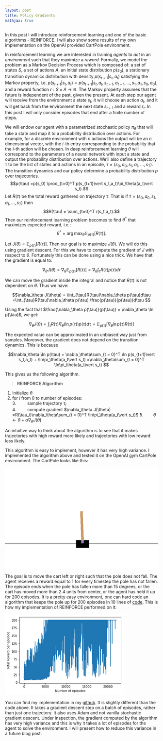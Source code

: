 ```yaml
---
layout: post
title: Policy Gradients
mathjax: true
---
```



In this post I will introduce reinforcement learning and one of the basic algorithms - REINFORCE. I will also show some results of my own implementation on the OpenAI provided CartPole environment. 

In reinforcement learning we are interested in training *agents* to *act* in an *environment* such that they maximize a *reward*. Formally, we model the problem as a Markov Decision Process which is composed of: a set of states $S$, a set of actions $A$, an initial state distribution $p(s_0)$, a stationary transition dynamics distribution with density $p(s_{t+1}\vert s_t,a_t)$ satisfying the Markov property, i.e. $p(s_{t+1}\vert s_t,a_t) = p(s_{t+1}\vert s_t, a_t, s_{t-1}, a_{t-1},...,s_1,a_1,s_0,a_0)$, and a reward function $r:S \times A \rightarrow \mathbb{R}$. The Markov property assumes that the future is independent of the past, given the present. At each step our agent will receive from the environment a state $s_t$, it will choose an action $a_t$, and it will get back from the environment the next state $s_{t+1}$ and a reward $r_t$. In this post I will only consider episodes that end after a finite number of steps. 

We will endow our agent with a parametrized stochastic policy $\pi_\theta$ that will take a state and map it to a probability distribution over actions. For example, for a discrete environment with $n$ actions the output will be an $n$ dimensional vector, with the $i$-th entry corresponding to the probability that the $i$-th action will be chosen. In deep reinforcement learning $\theta$ will correspond to the parameters of a neural network with input a state and output the probability distribution over actions. We’ll also define a trajectory $\tau$ to be the list of states and actions in an episode, $\tau = (s_0,a_0,s_1,a_1,…,s_T)$. The transition dynamics and our policy determine a probability distribution $p$ over trajectories. 
$$p(\tau) =p(s_0) \prod_{t=0}^T  p(s_{t+1}\vert s_t,a_t)\pi_\theta(a_t\vert s_t).$$
Let $R(\tau)$ be the total reward gathered on trajectory $\tau$. That is if $\tau = (s_0,a_0,s_1,a_1,…,s_T)$ then $$R(\tau) = \sum_{t=0}^T r(s_t,a_t).$$
 Then our reinforcement learning problem becomes to find $\theta^{*}$ that maximizes expected reward, i.e.:
$$\theta^{*} = \arg\max_{\theta}\mathbb{E}_{p(\tau)}[R(\tau)].$$

Let $J(\theta) = \mathbb{E}_{p(\tau)}[R(\tau)]$. Then our goal is to maximize $J(\theta)$. We will do this using gradient descent. For this we have to compute the gradient of $J$ with respect to $\theta$. Fortunately this can be done using a nice trick. We have that the gradient is equal to:

$$\nabla_\theta J(\theta) = \nabla_\theta \mathbb{E}_{p(\tau)}[R(\tau)] = \nabla_\theta\int_{\tau}R(\tau)p(\tau)d\tau$$
 
We can move the gradient inside the integral and notice that $R(\tau)$ is not dependent on $\theta$. Thus we have:

$$\nabla_\theta J(\theta) = \int_{\tau}R(\tau)\nabla_\theta p(\tau)d\tau =\int_{\tau}R(\tau)\nabla_\theta p(\tau) \frac{p(\tau)}{p(\tau)}d\tau $$

Using the fact that $\frac{\nabla_\theta p(\tau)}{p(\tau)} = \nabla_\theta \ln p(\tau)$, we get:

$$\nabla_\theta J(\theta) = \int_{\tau}R(\tau)\nabla_\theta (\ln p(\tau) )p(\tau)d\tau  = \mathbb{E}_{p(\tau)}[ \nabla_\theta \ln p(\tau)R(\tau)]$$

The expected value can be approximated in an unbiased way just from samples. Moreover, the gradient does not depend on the transition dynamics. This is because 

$$\nabla_\theta \ln p(\tau)  = \nabla_\theta\sum_{t = 0}^T \ln p(s_{t+1}\vert s_t,a_t) + \ln\pi_\theta(a_t\vert s_t) =\nabla_\theta\sum_{t = 0}^T \ln\pi_\theta(a_t\vert s_t) $$

This gives us the following algorithm. 
>**REINFORCE Algorithm**
1. Initialize $\theta$
2. for $i$ from $0$ to number of episodes:  
3.$\quad\quad$ sample trajectory $\tau_i$  
4.$\quad\quad$ compute gradient $\nabla_\theta J(\theta) =R(\tau_i)\nabla_\theta\sum_{t = 0}^T \ln\pi_\theta(a_t\vert s_t)$
5.$\quad\quad \theta \leftarrow \theta + \alpha \nabla_\theta J(\theta)$

An intuitive way to think about the algorithm is to see that it makes trajectories with high reward more likely and trajectories with low reward less likely. 

This algorithm is easy to implement, however it has very high variance. I implemented the algorithm above and tested it on the OpenAI gym CartPole environment. The CartPole looks like this: 


![CartPole](/assets/CartPole.png)


The goal is to move the cart left or right such that the pole does not fall. The agent receives a reward equal to $1$ for every timestep the pole has not fallen. The episode ends when the pole has fallen more than $15$ degrees, or the cart has moved more than $2.4$ units from center, or the agent has held it up for 200 episodes. It is a pretty easy environment, one can hard code an algorithm that keeps the pole up for 200 episodes in 10 lines of [code](https://github.com/alexandrumilu/rl/blob/master/imitation_learning/DAgger.py). This is how my implementation of REINFORCE performed on it:


![Results](/assets/PG_on_CartPole.png)

You can find my implementation in my [github](https://github.com/alexandrumilu/rl/blob/master/policy_gradient_algorithms/base_policy_gradient_agent.py). It is slightly different than the code above. It takes a gradient descent step on a batch of episodes, rather than just one trajectory. It also uses Adam and not vanilla stochastic gradient descent. Under inspection, the gradient computed by the algorithm has very high variance and this is why it takes a lot of episodes for the agent to solve the environment. I will present how to reduce this variance in a future blog post. 
